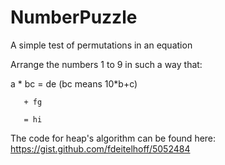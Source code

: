 # NumberPuzzle
A simple test of permutations in an equation

Arrange the numbers 1 to 9 in such a way that:

a * bc = de   (bc means 10*b+c)

       + fg
       
       = hi

The code for heap's algorithm can be found here: https://gist.github.com/fdeitelhoff/5052484

